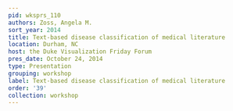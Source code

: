 ```yaml
---
pid: wksprs_110
authors: Zoss, Angela M.
sort_year: 2014
title: Text-based disease classification of medical literature
location: Durham, NC
host: the Duke Visualization Friday Forum
pres_date: October 24, 2014
type: Presentation
grouping: workshop
label: Text-based disease classification of medical literature
order: '39'
collection: workshop
---
```

